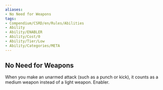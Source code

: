 ```yaml
---
aliases:
- No Need for Weapons
tags:
- Compendium/CSRD/en/Rules/Abilities
- Ability
- Ability/ENABLER
- Ability/Cost/0
- Ability/Tier/Low
- Ability/Categories/META
---
```


  
## No Need for Weapons  
When you make an unarmed attack (such as a punch or kick), it counts as a medium weapon instead of a light weapon. Enabler. 